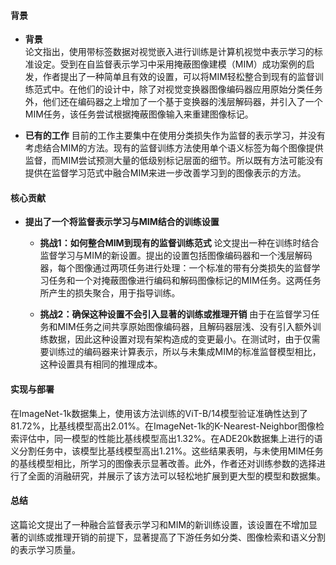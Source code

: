 #### 背景
- **背景**       
    论文指出，使用带标签数据对视觉嵌入进行训练是计算机视觉中表示学习的标准设定。受到在自监督表示学习中采用掩蔽图像建模（MIM）成功案例的启发，作者提出了一种简单且有效的设置，可以将MIM轻松整合到现有的监督训练范式中。在他们的设计中，除了对视觉变换器图像编码器应用原始分类任务外，他们还在编码器之上增加了一个基于变换器的浅层解码器，并引入了一个MIM任务，该任务尝试根据掩蔽图像输入来重建图像标记。

- **已有的工作**
     目前的工作主要集中在使用分类损失作为监督的表示学习，并没有考虑结合MIM的方法。现有的监督训练方法使用单个语义标签为每个图像提供监督，而MIM尝试预测大量的低级别标记层面的细节。所以既有方法可能没有提供在监督学习范式中融合MIM来进一步改善学习到的图像表示的方法。

#### 核心贡献
- **提出了一个将监督表示学习与MIM结合的训练设置**
    - **挑战1：如何整合MIM到现有的监督训练范式**
        论文提出一种在训练时结合监督学习与MIM的新设置。提出的设置包括图像编码器和一个浅层解码器，每个图像通过两项任务进行处理：一个标准的带有分类损失的监督学习任务和一个对掩蔽图像进行编码和解码图像标记的MIM任务。这两任务所产生的损失聚合，用于指导训练。

    - **挑战2：确保这种设置不会引入显著的训练或推理开销**
        由于在监督学习任务和MIM任务之间共享原始图像编码器，且解码器层浅、没有引入额外训练数据，因此这种设置对现有架构造成的变更最小。在测试时，由于仅需要训练过的编码器来计算表示，所以与未集成MIM的标准监督模型相比，这种设置具有相同的推理成本。

#### 实现与部署
在ImageNet-1k数据集上，使用该方法训练的ViT-B/14模型验证准确性达到了81.72%，比基线模型高出2.01%。在ImageNet-1k的K-Nearest-Neighbor图像检索评估中，同一模型的性能比基线模型高出1.32%。在ADE20k数据集上进行的语义分割任务中，该模型比基线模型高出1.21%。这些结果表明，与未使用MIM任务的基线模型相比，所学习的图像表示显著改善。此外，作者还对训练参数的选择进行了全面的消融研究，并展示了该方法可以轻松地扩展到更大型的模型和数据集。

#### 总结
这篇论文提出了一种融合监督表示学习和MIM的新训练设置，该设置在不增加显著的训练或推理开销的前提下，显著提高了下游任务如分类、图像检索和语义分割的表示学习质量。
